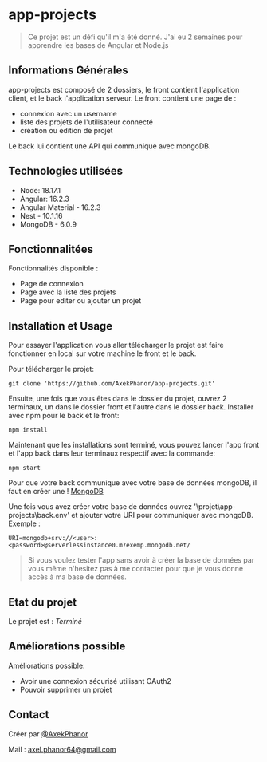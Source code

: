 # app-projects
> Ce projet est un défi qu'il m'a été donné. J'ai eu 2 semaines pour apprendre les bases de Angular et Node.js


## Informations Générales

app-projects est composé de 2 dossiers, le front contient l'application client, et le back l'application serveur.
Le front contient une page de : 
- connexion avec un username
- liste des projets de l'utilisateur connecté
- création ou edition de projet

Le back lui contient une API qui communique avec mongoDB.

<!-- You don't have to answer all the questions - just the ones relevant to your project. -->


## Technologies utilisées
- Node: 18.17.1
- Angular: 16.2.3
- Angular Material - 16.2.3
- Nest - 10.1.16
- MongoDB - 6.0.9


## Fonctionnalitées
Fonctionnalités disponible :
- Page de connexion
- Page avec la liste des projets
- Page pour editer ou ajouter un projet


## Installation et Usage
Pour essayer l'application vous aller télécharger le projet est faire fonctionner en local sur votre machine le front et le back.

Pour télécharger le projet:
```
git clone 'https://github.com/AxekPhanor/app-projects.git'
```


Ensuite, une fois que vous êtes dans le dossier du projet, ouvrez 2 terminaux, un dans le dossier front et l'autre dans le dossier back.
Installer avec npm pour le back et le front: 
```
npm install
```


Maintenant que les installations sont terminé, vous pouvez lancer l'app front et l'app back dans leur terminaux respectif avec la commande:
```
npm start
```


Pour que votre back communique avec votre base de données mongoDB, il faut en créer une ! [MongoDB](https://www.mongodb.com/fr-fr)

Une fois vous avez créer votre base de données ouvrez '\projet\app-projects\back.env' et ajouter votre URI pour communiquer avec mongoDB.
Exemple :
```
URI=mongodb+srv://<user>:<password>@serverlessinstance0.m7exemp.mongodb.net/
```


> Si vous voulez tester l'app sans avoir à créer la base de données par vous même n'hesitez pas à me contacter pour que je vous donne accès à ma base de données. 


## Etat du projet
Le projet est : _Terminé_ 


## Améliorations possible

Améliorations possible:
- Avoir une connexion sécurisé utilisant OAuth2
- Pouvoir supprimer un projet

## Contact
Créer par [@AxekPhanor](https://github.com/AxekPhanor)

Mail : axel.phanor64@gmail.com



